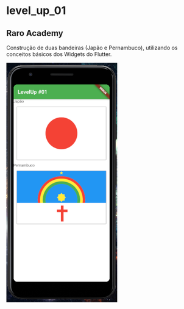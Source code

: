 # level_up_01
## Raro Academy

Construção de duas bandeiras (Japão e Pernambuco), utilizando os conceitos básicos dos Widgets do Flutter.

![Screenshot](https://github.com/tamirfaria/level-up-01/blob/main/screenshot_1.png)
